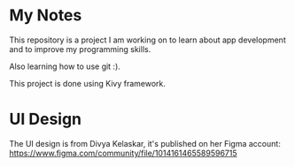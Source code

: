 # My Notes

This repository is a project I am working on to learn about app development and to improve my programming skills.

Also learning how to use git :).


This project is done using Kivy framework.


# UI Design

The UI design is from Divya Kelaskar, it's published on her Figma account: https://www.figma.com/community/file/1014161465589596715
